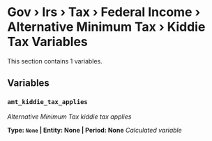 # Gov › Irs › Tax › Federal Income › Alternative Minimum Tax › Kiddie Tax Variables

This section contains 1 variables.

## Variables

### `amt_kiddie_tax_applies`
*Alternative Minimum Tax kiddie tax applies*

**Type: `None` | Entity: None | Period: None**
*Calculated variable*
